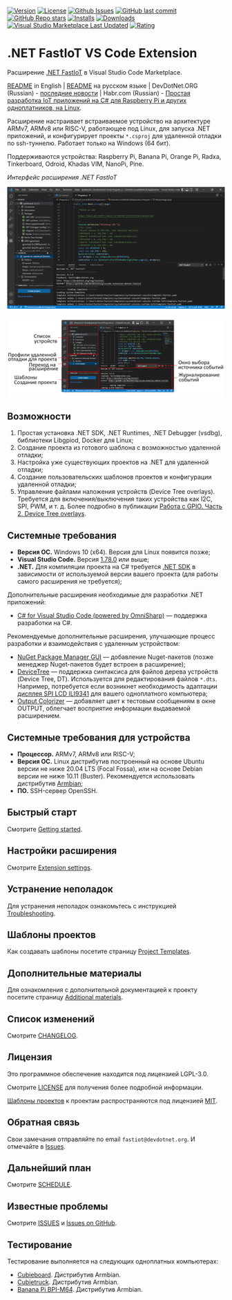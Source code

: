 [![Version](https://img.shields.io/visual-studio-marketplace/v/devdotnetorg.vscode-extension-dotnet-fastiot)](https://marketplace.visualstudio.com/items?itemName=devdotnetorg.vscode-extension-dotnet-fastiot) [![License](https://img.shields.io/badge/License-LGPL3.0-blue.svg)](LICENSE) [![Github Issues](https://img.shields.io/github/issues/devdotnetorg/vscode-extension-dotnet-fastiot.svg)](https://github.com/devdotnetorg/vscode-extension-dotnet-fastiot/issues) [![GitHub last commit](https://img.shields.io/github/last-commit/devdotnetorg/vscode-extension-dotnet-fastiot/dev)](https://github.com/devdotnetorg/vscode-extension-dotnet-fastiot/) [![GitHub Repo stars](https://img.shields.io/github/stars/devdotnetorg/vscode-extension-dotnet-fastiot)](https://github.com/devdotnetorg/vscode-extension-dotnet-fastiot/) [![Installs](https://img.shields.io/visual-studio-marketplace/i/devdotnetorg.vscode-extension-dotnet-fastiot)](https://marketplace.visualstudio.com/items?itemName=devdotnetorg.vscode-extension-dotnet-fastiot) [![Downloads](https://img.shields.io/visual-studio-marketplace/d/devdotnetorg.vscode-extension-dotnet-fastiot)](https://marketplace.visualstudio.com/items?itemName=devdotnetorg.vscode-extension-dotnet-fastiot) [![Visual Studio Marketplace Last Updated](https://img.shields.io/visual-studio-marketplace/last-updated/devdotnetorg.vscode-extension-dotnet-fastiot)](https://marketplace.visualstudio.com/items?itemName=devdotnetorg.vscode-extension-dotnet-fastiot) [![Rating](https://img.shields.io/visual-studio-marketplace/stars/devdotnetorg.vscode-extension-dotnet-fastiot)](https://marketplace.visualstudio.com/items?itemName=devdotnetorg.vscode-extension-dotnet-fastiot)

# .NET FastIoT VS Code Extension

Расширение [.NET FastIoT](https://marketplace.visualstudio.com/items?itemName=devdotnetorg.vscode-extension-dotnet-fastiot ".NET FastIoT Extension") в Visual Studio Code Marketplace.

[README](README.md "README") in English | [README](README_ru.md "README") на русском языке | DevDotNet.ORG (Russian) - [последние новости](https://devdotnet.org/tag/fastiot/ "devdotnet.org/tag/fastiot") | Habr.com (Russian) - [Простая разработка IoT приложений на C# для Raspberry Pi и других одноплатников, на Linux](https://habr.com/ru/company/timeweb/blog/597601/ "Простая разработка IoT приложений на C# для Raspberry Pi и других одноплатников, на Linux").

Расширение настраивает встраиваемое устройство на архитектуре ARMv7, ARMv8 или RISC-V, работающее под Linux, для запуска .NET приложений, и конфигурирует проекты `*.csproj` для удаленной отладки по ssh-туннелю. Работает только на Windows (64 бит).

Поддерживаются устройства: Raspberry Pi, Banana Pi, Orange Pi, Radxa, Tinkerboard, Odroid, Khadas VIM, NanoPi, Pine.

*Интерфейс расширения .NET FastIoT*

![.NET FastIoT title](docs/vscode-dotnet-fastiot.png)

![.NET FastIoT interface](docs/vscode-dotnet-fastiot-interface_ru.png)

## Возможности

1. Простая установка .NET SDK, .NET Runtimes, .NET Debugger (vsdbg), библиотеки Libgpiod, Docker для Linux;
2. Создание проекта из готового шаблона с возможностью удаленной отладки;
3. Настройка уже существующих проектов на .NET для удаленной отладки;
4. Создание пользовательских шаблонов проектов и конфигурации удаленной отладки;
5. Управление файлами наложения устройств (Device Tree overlays). Требуется для включения/выключения таких устройства как I2C, SPI, PWM, и т. д. Более подробно в публикации [Работа с GPIO. Часть 2. Device Tree overlays](https://devdotnet.org/post/rabota-s-gpio-na-primere-banana-pi-bpi-m64-chast-2-device-tree-overlays/ "Работа с GPIO. Часть 2. Device Tree overlays").

## Системные требования

- **Версия ОС.** Windows 10 (x64). Версия для Linux появится позже;
- **Visual Studio Code.** Версия [1.78.0](https://code.visualstudio.com/ "1.78.0") или выше;
- **.NET.** Для компиляции проекта на C# требуется [.NET SDK](https://dotnet.microsoft.com/en-us/download/visual-studio-sdks ".NET SDK") в зависимости от используемой версии вашего проекта (для работы самого расширения не требуется);

Дополнительные расширения необходимые для разработки .NET приложений:

- [C# for Visual Studio Code (powered by OmniSharp)](https://marketplace.visualstudio.com/items?itemName=ms-dotnettools.csharp "C# for Visual Studio Code (powered by OmniSharp)") — поддержка разработки на C#.

Рекомендуемые дополнительные расширения, улучшающие процесс разработки и взаимодействия с удаленным устройством:

- [NuGet Package Manager GUI](https://marketplace.visualstudio.com/items?itemName=aliasadidev.nugetpackagemanagergui "NuGet Package Manager GUI") — добавление Nuget-пакетов (позже менеджер Nuget-пакетов будет встроен в расширение);
- [DeviceTree](https://marketplace.visualstudio.com/items?itemName=plorefice.devicetree "DeviceTree") — поддержка синтаксиса для файлов дерева устройств (Device Tree, DT). Используется для редактирования файлов `*.dts`. Например, потребуется если возникнет необходимость адаптации [дисплея SPI LCD ILI9341](https://devdotnet.org/post/rabota-s-gpio-v-linux-na-primere-banana-pi-bpi-m64-chast-4-device-tree-overlays-podkluchenie-displey-spi-lcd-ili9341/ "дисплея SPI LCD ILI9341") для вашего одноплатного компьютера;
- [Output Colorizer](https://marketplace.visualstudio.com/items?itemName=IBM.output-colorizer "Output Colorizer") — добавляет цвет к тестовым сообщениям в окне OUTPUT, облегчает восприятие информации выдаваемой расширением.

## Системные требования для устройства

- **Процессор.** ARMv7, ARMv8 или RISC-V;
- **Версия ОС.** Linux дистрибутив построенный на основе Ubuntu версии не ниже 20.04 LTS (Focal Fossa), или на основе Debian версии не ниже 10.11 (Buster). Рекомендуется использовать дистрибутив [Armbian](https://www.armbian.com/ "Armbian – Linux for ARM development boards");
- **ПО.** SSH-сервер OpenSSH.

## Быстрый старт

Смотрите [Getting started](/docs/Getting-started_ru.md "Getting started").

## Настройки расширения

Смотрите [Extension settings](/docs/Extension-settings_ru.md "Extension settings").

## Устранение неполадок

Для устранения неполадок ознакомьтесь с инструкцией [Troubleshooting](docs/Troubleshooting_ru.md "Troubleshooting").

## Шаблоны проектов

Как создавать шаблоны посетите страницу [Project Templates](docs/Project-templates_ru.md "Project Templates").

## Дополнительные материалы

Для ознакомления с дополнительной документацией к проекту посетите страницу [Additional materials](docs/Additional-materials_ru.md "Additional materials").

## Список изменений

Смотрите [CHANGELOG](CHANGELOG_ru.md "CHANGELOG").

## Лицензия

Это программное обеспечение находится под лицензией LGPL-3.0.

Смотрите [LICENSE](LICENSE "LICENSE") для получения более подробной информации.

[Шаблоны проектов](/templates/ "Project Templates") к проектам распространяются под лицензией [MIT](LICENSE_MIT.md "MIT LICENSE").

## Обратная связь

Свои замечания отправляйте по email `fastiot@devdotnet.org`. И отмечайте в [Issues](https://github.com/devdotnetorg/vscode-extension-dotnet-fastiot/issues "Issues").

## Дальнейший план

Смотрите [SCHEDULE](SCHEDULE_ru.md "SCHEDULE").

## Известные проблемы

Смотрите [ISSUES](ISSUES_ru.md "ISSUES") и [Issues on GitHub](https://github.com/devdotnetorg/vscode-extension-dotnet-fastiot/issues "Issues on GitHub").

## Тестирование

Тестирование выполняется на следующих одноплатных компьютерах:

- [Cubieboard](https://github.com/devdotnetorg/Cubieboard "Cubieboard"). Дистрибутив Armbian.
- [Cubietruck](https://devdotnet.org/post/otladochnaya-plata-cubietruck/ "Cubietruck"). Дистрибутив Armbian.
- [Banana Pi BPI-M64](https://devdotnet.org/post/otladochnaya-plata-banana-pi-bpi-m64/ "Banana Pi BPI-M64"). Дистрибутив Armbian.
